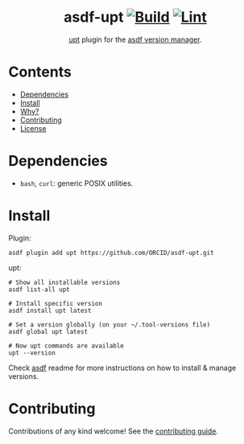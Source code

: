 <div align="center">

# asdf-upt [![Build](https://github.com/ORCID/asdf-upt/actions/workflows/build.yml/badge.svg)](https://github.com/ORCID/asdf-upt/actions/workflows/build.yml) [![Lint](https://github.com/ORCID/asdf-upt/actions/workflows/lint.yml/badge.svg)](https://github.com/ORCID/asdf-upt/actions/workflows/lint.yml)


[upt](https://github.com/ORCID/upt) plugin for the [asdf version manager](https://asdf-vm.com).

</div>


# Contents

- [Dependencies](#dependencies)
- [Install](#install)
- [Why?](#why)
- [Contributing](#contributing)
- [License](#license)

# Dependencies

- `bash`, `curl`: generic POSIX utilities.

# Install

Plugin:

```shell
asdf plugin add upt https://github.com/ORCID/asdf-upt.git
```

upt:

```shell
# Show all installable versions
asdf list-all upt

# Install specific version
asdf install upt latest

# Set a version globally (on your ~/.tool-versions file)
asdf global upt latest

# Now upt commands are available
upt --version
```

Check [asdf](https://github.com/asdf-vm/asdf) readme for more instructions on how to
install & manage versions.

# Contributing

Contributions of any kind welcome! See the [contributing guide](contributing.md).

